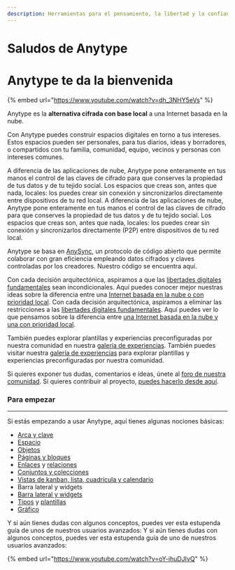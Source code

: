 ```yaml
---
description: Herramientas para el pensamiento, la libertad y la confianza
---
```


# Saludos de Anytype
# Anytype te da la bienvenida

{% embed url="https://www.youtube.com/watch?v=dh_3NHY5eVs" %}

Anytype es la **alternativa cifrada con base local** a una Internet basada en la nube.&#x20;

Con Anytype puedes construir espacios digitales en torno a tus intereses. Estos espacios pueden ser personales, para tus diarios, ideas y borradores, o compartidos con tu familia, comunidad, equipo, vecinos y personas con intereses comunes.

A diferencia de las aplicaciones de nube, Anytype pone enteramente en tus manos el control de las claves de cifrado para que conserves la propiedad de tus datos y de tu tejido social. Los espacios que creas son, antes que nada, locales: los puedes crear sin conexión y sincronizarlos directamente entre dispositivos de tu red local.&#x20;
A diferencia de las aplicaciones de nube, Anytype pone enteramente en tus manos el control de las claves de cifrado para que conserves la propiedad de tus datos y de tu tejido social. Los espacios que creas son, antes que nada, locales: los puedes crear sin conexión y sincronizarlos directamente (P2P) entre dispositivos de tu red local.&#x20;

Anytype se basa en [AnySync](https://tech.anytype.io/any-sync/overview), un protocolo de código abierto que permite colaborar con gran eficiencia empleando datos cifrados y claves controladas por los creadores. Nuestro código se encuentra aquí.

Con cada decisión arquitectónica, aspiramos a que las [libertades digitales fundamentales](https://youtu.be/6Hyr881Xi8A?si=tVftb8x9V5koMt0U) sean incondicionales. Aquí puedes conocer mejor nuestras ideas sobre la diferencia entre una [Internet basada en la nube o con prioridad local](https://blog.anytype.io/from-cloud-to-local-first/).
Con cada decisión arquitectónica, aspiramos a eliminar las restricciones a las [libertades digitales fundamentales](https://youtu.be/6Hyr881Xi8A?si=tVftb8x9V5koMt0U). Aquí puedes ver lo que pensamos sobre la diferencia entre [una Internet basada en la nube y una con prioridad local](https://blog.anytype.io/the-nervous-system-of-humanity-needs-an-upgrade/).

También puedes explorar plantillas y experiencias preconfiguradas por nuestra comunidad en nuestra [galería de experiencias](https://gallery.any.coop).&#x20;
También puedes visitar nuestra [galería de experiencias](https://gallery.any.coop) para explorar plantillas y experiencias preconfiguradas por nuestra comunidad.&#x20;

Si quieres exponer tus dudas, comentarios e ideas, únete al [foro de nuestra comunidad](https://community.anytype.io). Si quieres contribuir al proyecto, [puedes hacerlo desde aquí](https://github.com/orgs/anyproto/discussions).

### Para empezar

***

Si estás empezando a usar Anytype, aquí tienes algunas nociones básicas:

* [Arca y clave](basics/vault-and-key.md)
* [Espacio](basics/space/)
* [Objetos](basics/object-editor/)
* [Páginas y bloques](basics/object-editor/blocks.md)
* [Enlaces](anytype-basics/object-editor/linking-objects.md) y [relaciones](basics/relations/)
* [Conjuntos y colecciones](basics/sets-and-collections/)
* [Vistas de kanban, lista, cuadrícula y calendario](basics/sets-and-collections/views.md)
* Barra lateral y widgets
* [Barra lateral y widgets](basics/vault-and-key/customize-and-edit-the-sidebar.md)
* [Tipos](basics/types/) y [plantillas](basics/types/templates.md)
* [Gráfico](basics/graph.md)

Y si aún tienes dudas con algunos conceptos, puedes ver esta estupenda guía de unos de nuestros usuarios avanzados:
Y si aún tienes dudas con algunos conceptos, puedes ver esta estupenda guía de uno de nuestros usuarios avanzados:

{% embed url="https://www.youtube.com/watch?v=oY-ihuDJIvQ" %}
